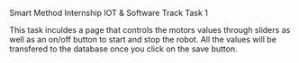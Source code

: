 Smart Method Internship
IOT & Software Track
Task 1

This task inculdes a page that controls the motors values through sliders
as well as an on/off button to start and stop the robot. 
All the values will be transfered to the database once you click on the save button.
